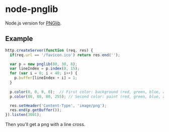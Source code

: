 # node-pnglib

Node.js version for [PNGlib](http://www.xarg.org/2010/03/generate-client-side-png-files-using-javascript/).

## Example

```javascript
http.createServer(function (req, res) {
  if(req.url == '/favicon.ico') return res.end('');

  var p = new pnglib(80, 30, 8);
  var lineIndex = p.index(0, 15);
  for (var i = 0; i < 40; i++) {
    p.buffer[lineIndex + i] = 1;
  }
  
  p.color(0, 0, 0, 0);  // First color: background (red, green, blue, alpha)
  p.color(80, 80, 80, 255); // Second color: paint (red, green, blue, alpha)

  res.setHeader('Content-Type', 'image/png');
  res.end(p.getBuffer());
}).listen(3001);
```
Then you'll get a png with a line cross.
